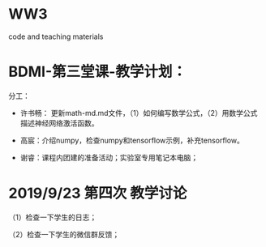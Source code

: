 # WW3 
code and teaching materials 

# BDMI-第三堂课-教学计划：

分工：

- 许书畅： 更新math-md.md文件，（1）如何编写数学公式，（2）用数学公式描述神经网络激活函数。

- 高宸：介绍numpy，检查numpy和tensorflow示例，补充tensorflow。

- 谢睿：课程内团建的准备活动；实验室专用笔记本电脑；





# 2019/9/23 第四次 教学讨论

（1）检查一下学生的日志；

（2）检查一下学生的微信群反馈；


